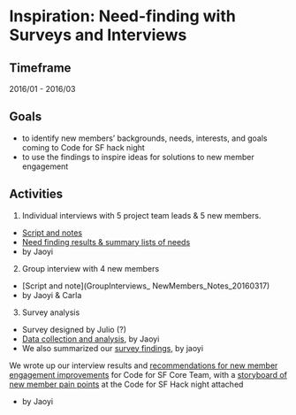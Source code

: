 # Inspiration: Need-finding with Surveys and Interviews

## Timeframe

2016/01 - 2016/03

## Goals 

* to identify new members’ backgrounds, needs, interests, and goals coming to Code for SF hack night
* to use the findings to inspire ideas for solutions to new member engagement

## Activities  

1. Individual interviews with 5 project team leads & 5 new members. 
 * [Script and notes](IndividualInterviews_ProjectLeads-NewMembers-GovRep_ScriptsandNotes_20160224)
 * [Need finding results & summary lists of needs](IndividualInterviews_ProjectLeads-NewMembers-GovRep_Findings_20160224 )
 * by Jaoyi

2. Group interview with 4 new members
 * [Script and note](GroupInterviews_ NewMembers_Notes_20160317)
 * by Jaoyi & Carla

3. Survey analysis
 * Survey designed by Julio (?) 
 * [Data collection and analysis](MemberSurvey_Data-Analysis_20160308), by Jaoyi
 * We also summarized our [survey findings](MemberSurvey_Findings_20160308), by jaoyi

We wrote up our interview results and [recommendations for new member engagement improvements](NewMemberEngagementRecommendations_Writeup_20160317) for Code for SF Core Team, with a [storyboard of new member pain points](NewMemberPainPoints_StoryBoard_20160317) at the Code for SF Hack night attached  
* by Jaoyi
